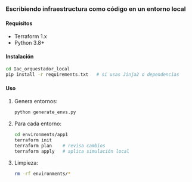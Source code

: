 ### Escribiendo infraestructura como código en un entorno local

#### Requisitos
- Terraform 1.x
- Python 3.8+

#### Instalación
```bash
cd Iac_orquestador_local
pip install -r requirements.txt   # si usas Jinja2 o dependencias
```


#### Uso

1. Genera entornos:

   ```bash
   python generate_envs.py
   ```
2. Para cada entorno:

   ```bash
   cd environments/app1
   terraform init
   terraform plan    # revisa cambios
   terraform apply   # aplica simulación local
   ```
3. Limpieza:

   ```bash
   rm -rf environments/*
   ```


